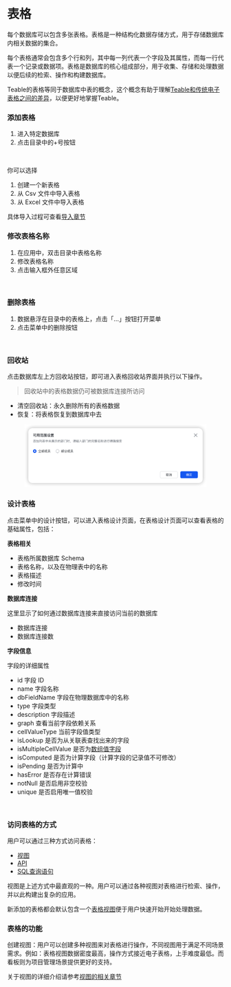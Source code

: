 # 表格

每个数据库可以包含多张表格。表格是一种结构化数据存储方式，用于存储数据库内相关数据的集合。 &#x20;

每个表格通常会包含多个行和列，其中每一列代表一个字段及其属性，而每一行代表一个记录或数据项。表格是数据库的核心组成部分，用于收集、存储和处理数据以便后续的检索、操作和构建数据库。

Teable的表格等同于数据库中表的概念，这个概念有助于理解[Teable和传统电子表格之间的差异](../../heng-xiang-dui-bi/teable-shu-ju-biao-he-dian-zi-biao-ge-de-cha-yi.md)，以便更好地掌握Teable。

### 添加表格

1. 进入特定数据库
2. 点击目录中的+号按钮

<figure><img src="../../.gitbook/assets/image (13).png" alt="" width="320"><figcaption></figcaption></figure>

你可以选择

1. 创建一个新表格
2. 从  Csv 文件中导入表格
3. 从 Excel 文件中导入表格

具体导入过程可查看[导入章节](dao-ru.md)

### 修改表格名称

1. 在应用中，双击目录中表格名称
2. 修改表格名称
3. 点击输入框外任意区域

<figure><img src="../../.gitbook/assets/image (14).png" alt="" width="317"><figcaption></figcaption></figure>

### 删除表格

1. 数据悬浮在目录中的表格上，点击「…」按钮打开菜单
2. 点击菜单中的删除按钮

<figure><img src="../../.gitbook/assets/image (15).png" alt="" width="315"><figcaption></figcaption></figure>



### 回收站

点击数据库左上方回收站按钮，即可进入表格回收站界面并执行以下操作。

> 回收站中的表格数据仍可被数据库连接所访问

* 清空回收站：永久删除所有的表格数据
* 恢复：将表格恢复到数据库中去

<figure><img src="../../.gitbook/assets/image.png" alt=""><figcaption></figcaption></figure>

### 设计表格

点击菜单中的设计按钮，可以进入表格设计页面，在表格设计页面可以查看表格的基础属性，包括：

**表格相关**

* 表格所属数据库 Schema
* 表格名称，以及在物理表中的名称
* 表格描述
* 修改时间

**数据库连接**

这里显示了如何通过数据库连接来直接访问当前的数据库

* 数据库连接
* 数据库连接数

**字段信息**

字段的详细属性

* id 字段 ID
* name 字段名称
* dbFieldName 字段在物理数据库中的名称
* type 字段类型
* description 字段描述
* graph 查看当前字段依赖关系
* cellValueType 当前字段值类型
* isLookup 是否为从关联表查找出来的字段
* isMultipleCellValue 是否为[数组值字段](../zi-duan/tong-yong/dan-zhi-yu-duo-zhi.md)
* isComputed 是否为计算字段（计算字段的记录值不可修改）
* isPending 是否为计算中
* hasError 是否存在计算错误
* notNull 是否启用非空校验
* unique 是否启用唯一值校验

<figure><img src="../../.gitbook/assets/image (17).png" alt=""><figcaption></figcaption></figure>

### 访问表格的方式

用户可以通过三种方式访问表格：

* [视图](../shi-tu/)
* [API](../../kai-fa-zhe/api/)
* [SQL查询语句](../../kai-fa-zhe/shu-ju-ku-lian-jie.md)

视图是上述方式中最直观的一种。用户可以通过各种视图对表格进行检索、操作，并以此构建出复杂的应用。

新添加的表格都会默认包含一个[表格视图](../shi-tu/biao-ge-shi-tu.md)便于用户快速开始开始处理数据。

### 表格的功能

创建视图：用户可以创建多种视图来对表格进行操作，不同视图用于满足不同场景需求。例如：表格视图数据密度最高，操作方式接近电子表格，上手难度最低。而看板则为项目管理场景提供更好的支持。

关于视图的详细介绍请参考[视图的相关章节](../shi-tu/)
